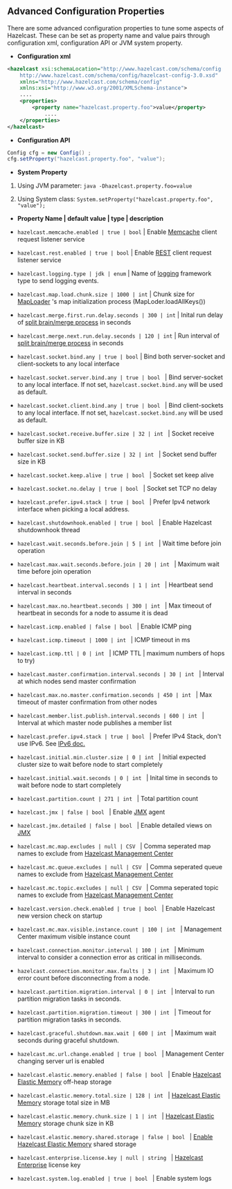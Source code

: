 ## Advanced Configuration Properties

There are some advanced configuration properties to tune some aspects of Hazelcast. These can be set as property name and value pairs through configuration xml, configuration API or JVM system property.

-   **Configuration xml**

```xml
<hazelcast xsi:schemaLocation="http://www.hazelcast.com/schema/config
    http://www.hazelcast.com/schema/config/hazelcast-config-3.0.xsd"
    xmlns="http://www.hazelcast.com/schema/config"
    xmlns:xsi="http://www.w3.org/2001/XMLSchema-instance">
    ....
    <properties>
        <property name="hazelcast.property.foo">value</property>
            ....
    </properties>
</hazelcast>
```
-   **Configuration API**

```java
Config cfg = new Config() ;
cfg.setProperty("hazelcast.property.foo", "value");
```
-   **System Property**

1.  Using JVM parameter: `java -Dhazelcast.property.foo=value`

2.  Using System class: `System.setProperty("hazelcast.property.foo", "value");`

- **Property Name | default value | type | description**

- `hazelcast.memcache.enabled | true | bool` |   Enable [Memcache](#memcache-client) client request listener service

- `hazelcast.rest.enabled | true | bool` |   Enable [REST](#rest-client) client request listener service

- `hazelcast.logging.type | jdk | enum` |   Name of [logging](#logging-configuration) framework type to send logging events.
 
- `hazelcast.map.load.chunk.size | 1000 | int` |   Chunk size for [MapLoader](#persistence) 's map initialization process (MapLoder.loadAllKeys())

- `hazelcast.merge.first.run.delay.seconds | 300 | int` |   Inital run delay of [split brain/merge process](#network-partitioning-split-brain-syndrome) in seconds

- `hazelcast.merge.next.run.delay.seconds | 120 | int` |   Run interval of [split brain/merge process](#network-partitioning-split-brain-syndrome) in seconds
 
- `hazelcast.socket.bind.any | true | bool` |   Bind both server-socket and client-sockets to any local interface

- `hazelcast.socket.server.bind.any | true | bool ` |   Bind server-socket to any local interface. If not set, `hazelcast.socket.bind.any` will be used as default.

- `hazelcast.socket.client.bind.any | true | bool ` |   Bind client-sockets to any local interface. If not set, `hazelcast.socket.bind.any` will be used as default.

- `hazelcast.socket.receive.buffer.size | 32 | int ` |   Socket receive buffer size in KB

- `hazelcast.socket.send.buffer.size | 32 | int ` |   Socket send buffer size in KB

- `hazelcast.socket.keep.alive | true | bool ` |   Socket set keep alive

- `hazelcast.socket.no.delay | true | bool ` |   Socket set TCP no delay

- `hazelcast.prefer.ipv4.stack | true | bool ` |   Prefer Ipv4 network interface when picking a local address.

- `hazelcast.shutdownhook.enabled | true | bool ` |   Enable Hazelcast shutdownhook thread

- `hazelcast.wait.seconds.before.join | 5 | int ` |   Wait time before join operation

- `hazelcast.max.wait.seconds.before.join | 20 | int ` |   Maximum wait time before join operation

- `hazelcast.heartbeat.interval.seconds | 1 | int ` |   Heartbeat send interval in seconds

- `hazelcast.max.no.heartbeat.seconds | 300 | int ` |   Max timeout of heartbeat in seconds for a node to assume it is dead

- `hazelcast.icmp.enabled | false | bool ` |   Enable ICMP ping

- `hazelcast.icmp.timeout | 1000 | int ` |   ICMP timeout in ms

- `hazelcast.icmp.ttl | 0 | int ` |   ICMP TTL | maximum numbers of hops to try)

- `hazelcast.master.confirmation.interval.seconds | 30 | int ` |   Interval at which nodes send master confirmation

- `hazelcast.max.no.master.confirmation.seconds | 450 | int ` |   Max timeout of master confirmation from other nodes

- `hazelcast.member.list.publish.interval.seconds | 600 | int ` |   Interval at which master node publishes a member list

- `hazelcast.prefer.ipv4.stack | true | bool ` |   Prefer IPv4 Stack, don't use IPv6. See [IPv6 doc.](#ipv6-support)

- `hazelcast.initial.min.cluster.size | 0 | int ` |   Initial expected cluster size to wait before node to start completely

- `hazelcast.initial.wait.seconds | 0 | int ` |   Inital time in seconds to wait before node to start completely

- `hazelcast.partition.count | 271 | int ` |   Total partition count

- `hazelcast.jmx | false | bool ` |   Enable [JMX](#monitoring-with-jmx) agent

- `hazelcast.jmx.detailed | false | bool ` |   Enable detailed views on [JMX](#monitoring-with-jmx)

- `hazelcast.mc.map.excludes | null | CSV ` |   Comma seperated map names to exclude from [Hazelcast Management Center](http://www.hazelcast.com/mancenter.jsp)

- `hazelcast.mc.queue.excludes | null | CSV ` |   Comma seperated queue names to exclude from [Hazelcast Management Center](http://www.hazelcast.com/mancenter.jsp)

- `hazelcast.mc.topic.excludes | null | CSV ` |   Comma seperated topic names to exclude from [Hazelcast Management Center](http://www.hazelcast.com/mancenter.jsp)

- `hazelcast.version.check.enabled | true | bool ` |   Enable Hazelcast new version check on startup

- `hazelcast.mc.max.visible.instance.count | 100 | int ` |   Management Center maximum visible instance count

- `hazelcast.connection.monitor.interval | 100 | int ` |   Minimum interval to consider a connection error as critical in milliseconds.

- `hazelcast.connection.monitor.max.faults | 3 | int ` |   Maximum IO error count before disconnecting from a node.

- `hazelcast.partition.migration.interval | 0 | int ` |   Interval to run partition migration tasks in seconds.

- `hazelcast.partition.migration.timeout | 300 | int ` |   Timeout for partition migration tasks in seconds.

- `hazelcast.graceful.shutdown.max.wait | 600 | int ` |   Maximum wait seconds during graceful shutdown.

- `hazelcast.mc.url.change.enabled | true | bool ` |   Management Center changing server url is enabled

- `hazelcast.elastic.memory.enabled | false | bool ` |   Enable [Hazelcast Elastic Memory](#elastic-memory-enterprise-edition-only) off-heap storage

- `hazelcast.elastic.memory.total.size | 128 | int ` |   [Hazelcast Elastic Memory](#elastic-memory-enterprise-edition-only) storage total size in MB

- `hazelcast.elastic.memory.chunk.size | 1 | int ` |   [Hazelcast Elastic Memory](#elastic-memory-enterprise-edition-only) storage chunk size in KB

- `hazelcast.elastic.memory.shared.storage | false | bool ` |   [Enable Hazelcast Elastic Memory](#elastic-memory-enterprise-edition-only) shared storage

- `hazelcast.enterprise.license.key | null | string ` |   [Hazelcast Enterprise](http://www.hazelcast.com/products.jsp) license key

- `hazelcast.system.log.enabled | true | bool ` |   Enable system logs
